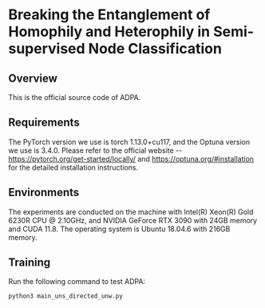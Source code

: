 # Breaking the Entanglement of Homophily and Heterophily in Semi-supervised Node Classification

## Overview
This is the official source code of ADPA.

## Requirements
The PyTorch version we use is torch 1.13.0+cu117, and the Optuna version we use is 3.4.0. Please refer to the official website -- https://pytorch.org/get-started/locally/ and https://optuna.org/#installation for the detailed installation instructions.

## Environments
The experiments are conducted on the machine with Intel(R) Xeon(R) Gold 6230R CPU @ 2.10GHz, and NVIDIA GeForce RTX 3090 with 24GB memory and CUDA 11.8. The operating system is Ubuntu 18.04.6 with 216GB memory.

## Training
Run the following command to test ADPA:
```Training
python3 main_uns_directed_unw.py
```
